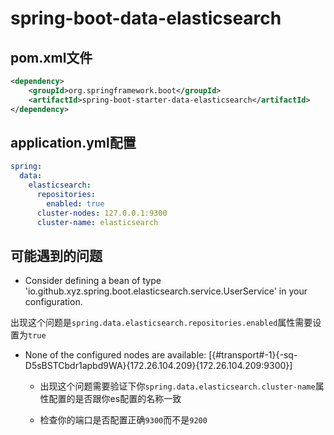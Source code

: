 # spring-boot-data-elasticsearch

## pom.xml文件

```xml
<dependency>
    <groupId>org.springframework.boot</groupId>
    <artifactId>spring-boot-starter-data-elasticsearch</artifactId>
</dependency>
```

## application.yml配置

```yaml
spring:
  data:
    elasticsearch:
      repositories:
        enabled: true
      cluster-nodes: 127.0.0.1:9300
      cluster-name: elasticsearch
```

## 可能遇到的问题

 * Consider defining a bean of type 'io.github.xyz.spring.boot.elasticsearch.service.UserService' in your configuration.

  出现这个问题是`spring.data.elasticsearch.repositories.enabled`属性需要设置为`true`
  
 * None of the configured nodes are available: [{#transport#-1}{-sq-D5sBSTCbdr1apbd9WA}{172.26.104.209}{172.26.104.209:9300}] 
  
   * 出现这个问题需要验证下你`spring.data.elasticsearch.cluster-name`属性配置的是否跟你es配置的名称一致
  
   * 检查你的端口是否配置正确`9300`而不是`9200`